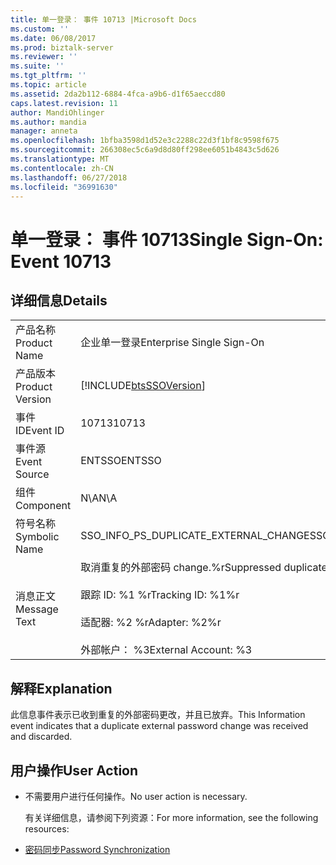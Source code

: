 ```yaml
---
title: 单一登录： 事件 10713 |Microsoft Docs
ms.custom: ''
ms.date: 06/08/2017
ms.prod: biztalk-server
ms.reviewer: ''
ms.suite: ''
ms.tgt_pltfrm: ''
ms.topic: article
ms.assetid: 2da2b112-6884-4fca-a9b6-d1f65aeccd80
caps.latest.revision: 11
author: MandiOhlinger
ms.author: mandia
manager: anneta
ms.openlocfilehash: 1bfba3598d1d52e3c2288c22d3f1bf8c9598f675
ms.sourcegitcommit: 266308ec5c6a9d8d80ff298ee6051b4843c5d626
ms.translationtype: MT
ms.contentlocale: zh-CN
ms.lasthandoff: 06/27/2018
ms.locfileid: "36991630"
---
```

# <a name="single-sign-on-event-10713"></a><span data-ttu-id="7cdbf-102">单一登录： 事件 10713</span><span class="sxs-lookup"><span data-stu-id="7cdbf-102">Single Sign-On: Event 10713</span></span>
## <a name="details"></a><span data-ttu-id="7cdbf-103">详细信息</span><span class="sxs-lookup"><span data-stu-id="7cdbf-103">Details</span></span>  

|                 |                                                                                                                                           |
|-----------------|-------------------------------------------------------------------------------------------------------------------------------------------|
|  <span data-ttu-id="7cdbf-104">产品名称</span><span class="sxs-lookup"><span data-stu-id="7cdbf-104">Product Name</span></span>   |                                                         <span data-ttu-id="7cdbf-105">企业单一登录</span><span class="sxs-lookup"><span data-stu-id="7cdbf-105">Enterprise Single Sign-On</span></span>                                                         |
| <span data-ttu-id="7cdbf-106">产品版本</span><span class="sxs-lookup"><span data-stu-id="7cdbf-106">Product Version</span></span> |                                        [!INCLUDE[btsSSOVersion](../includes/btsssoversion-md.md)]                                         |
|    <span data-ttu-id="7cdbf-107">事件 ID</span><span class="sxs-lookup"><span data-stu-id="7cdbf-107">Event ID</span></span>     |                                                                   <span data-ttu-id="7cdbf-108">10713</span><span class="sxs-lookup"><span data-stu-id="7cdbf-108">10713</span></span>                                                                   |
|  <span data-ttu-id="7cdbf-109">事件源</span><span class="sxs-lookup"><span data-stu-id="7cdbf-109">Event Source</span></span>   |                                                                  <span data-ttu-id="7cdbf-110">ENTSSO</span><span class="sxs-lookup"><span data-stu-id="7cdbf-110">ENTSSO</span></span>                                                                   |
|    <span data-ttu-id="7cdbf-111">组件</span><span class="sxs-lookup"><span data-stu-id="7cdbf-111">Component</span></span>    |                                                                    <span data-ttu-id="7cdbf-112">N\A</span><span class="sxs-lookup"><span data-stu-id="7cdbf-112">N\A</span></span>                                                                    |
|  <span data-ttu-id="7cdbf-113">符号名称</span><span class="sxs-lookup"><span data-stu-id="7cdbf-113">Symbolic Name</span></span>  |                                                   <span data-ttu-id="7cdbf-114">SSO_INFO_PS_DUPLICATE_EXTERNAL_CHANGE</span><span class="sxs-lookup"><span data-stu-id="7cdbf-114">SSO_INFO_PS_DUPLICATE_EXTERNAL_CHANGE</span></span>                                                   |
|  <span data-ttu-id="7cdbf-115">消息正文</span><span class="sxs-lookup"><span data-stu-id="7cdbf-115">Message Text</span></span>   | <span data-ttu-id="7cdbf-116">取消重复的外部密码 change.%r</span><span class="sxs-lookup"><span data-stu-id="7cdbf-116">Suppressed duplicate external password change.%r</span></span><br /><br /> <span data-ttu-id="7cdbf-117">跟踪 ID: %1 %r</span><span class="sxs-lookup"><span data-stu-id="7cdbf-117">Tracking ID: %1%r</span></span><br /><br /> <span data-ttu-id="7cdbf-118">适配器: %2 %r</span><span class="sxs-lookup"><span data-stu-id="7cdbf-118">Adapter: %2%r</span></span><br /><br /> <span data-ttu-id="7cdbf-119">外部帐户： %3</span><span class="sxs-lookup"><span data-stu-id="7cdbf-119">External Account: %3</span></span> |

## <a name="explanation"></a><span data-ttu-id="7cdbf-120">解释</span><span class="sxs-lookup"><span data-stu-id="7cdbf-120">Explanation</span></span>  
 <span data-ttu-id="7cdbf-121">此信息事件表示已收到重复的外部密码更改，并且已放弃。</span><span class="sxs-lookup"><span data-stu-id="7cdbf-121">This Information event indicates that a duplicate external password change was received and discarded.</span></span>  

## <a name="user-action"></a><span data-ttu-id="7cdbf-122">用户操作</span><span class="sxs-lookup"><span data-stu-id="7cdbf-122">User Action</span></span>  

- <span data-ttu-id="7cdbf-123">不需要用户进行任何操作。</span><span class="sxs-lookup"><span data-stu-id="7cdbf-123">No user action is necessary.</span></span>  

  <span data-ttu-id="7cdbf-124">有关详细信息，请参阅下列资源：</span><span class="sxs-lookup"><span data-stu-id="7cdbf-124">For more information, see the following resources:</span></span>  

- [<span data-ttu-id="7cdbf-125">密码同步</span><span class="sxs-lookup"><span data-stu-id="7cdbf-125">Password Synchronization</span></span>](../core/password-synchronization2.md)
